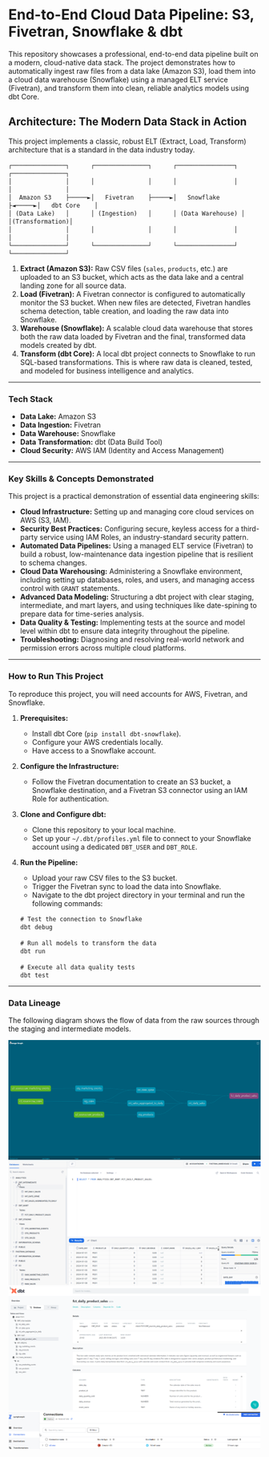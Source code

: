 # End-to-End Cloud Data Pipeline: S3, Fivetran, Snowflake & dbt

This repository showcases a professional, end-to-end data pipeline built on a modern, cloud-native data stack. The project demonstrates how to automatically ingest raw files from a data lake (Amazon S3), load them into a cloud data warehouse (Snowflake) using a managed ELT service (Fivetran), and transform them into clean, reliable analytics models using dbt Core.

## Architecture: The Modern Data Stack in Action

This project implements a classic, robust ELT (Extract, Load, Transform) architecture that is a standard in the data industry today.

```
┌───────────────┐      ┌───────────────┐      ┌────────────────┐      ┌───────────────┐
│               │      │               │      │                │      │               │
│  Amazon S3    ├─────►│   Fivetran    ├─────►│   Snowflake    ├◄─────►│   dbt Core    │
│ (Data Lake)   │      │ (Ingestion)   │      │ (Data Warehouse) │      │(Transformation)│
│               │      │               │      │                │      │               │
└───────────────┘      └───────────────┘      └────────────────┘      └───────────────┘
```

1.  **Extract (Amazon S3):** Raw CSV files (`sales`, `products`, etc.) are uploaded to an S3 bucket, which acts as the data lake and a central landing zone for all source data.
2.  **Load (Fivetran):** A Fivetran connector is configured to automatically monitor the S3 bucket. When new files are detected, Fivetran handles schema detection, table creation, and loading the raw data into Snowflake.
3.  **Warehouse (Snowflake):** A scalable cloud data warehouse that stores both the raw data loaded by Fivetran and the final, transformed data models created by dbt.
4.  **Transform (dbt Core):** A local dbt project connects to Snowflake to run SQL-based transformations. This is where raw data is cleaned, tested, and modeled for business intelligence and analytics.

---

### Tech Stack

*   **Data Lake:** Amazon S3
*   **Data Ingestion:** Fivetran
*   **Data Warehouse:** Snowflake
*   **Data Transformation:** dbt (Data Build Tool)
*   **Cloud Security:** AWS IAM (Identity and Access Management)

---

### Key Skills & Concepts Demonstrated

This project is a practical demonstration of essential data engineering skills:

*   **Cloud Infrastructure:** Setting up and managing core cloud services on AWS (S3, IAM).
*   **Security Best Practices:** Configuring secure, keyless access for a third-party service using IAM Roles, an industry-standard security pattern.
*   **Automated Data Pipelines:** Using a managed ELT service (Fivetran) to build a robust, low-maintenance data ingestion pipeline that is resilient to schema changes.
*   **Cloud Data Warehousing:** Administering a Snowflake environment, including setting up databases, roles, and users, and managing access control with `GRANT` statements.
*   **Advanced Data Modeling:** Structuring a dbt project with clear staging, intermediate, and mart layers, and using techniques like date-spining to prepare data for time-series analysis.
*   **Data Quality & Testing:** Implementing tests at the source and model level within dbt to ensure data integrity throughout the pipeline.
*   **Troubleshooting:** Diagnosing and resolving real-world network and permission errors across multiple cloud platforms.

---

### How to Run This Project

To reproduce this project, you will need accounts for AWS, Fivetran, and Snowflake.

1.  **Prerequisites:**
    *   Install dbt Core (`pip install dbt-snowflake`).
    *   Configure your AWS credentials locally.
    *   Have access to a Snowflake account.

2.  **Configure the Infrastructure:**
    *   Follow the Fivetran documentation to create an S3 bucket, a Snowflake destination, and a Fivetran S3 connector using an IAM Role for authentication.

3.  **Clone and Configure dbt:**
    *   Clone this repository to your local machine.
    *   Set up your `~/.dbt/profiles.yml` file to connect to your Snowflake account using a dedicated `DBT_USER` and `DBT_ROLE`.

4.  **Run the Pipeline:**
    *   Upload your raw CSV files to the S3 bucket.
    *   Trigger the Fivetran sync to load the data into Snowflake.
    *   Navigate to the dbt project directory in your terminal and run the following commands:
    ```
    # Test the connection to Snowflake
    dbt debug

    # Run all models to transform the data
    dbt run

    # Execute all data quality tests
    dbt test
    ```

---

### Data Lineage

The following diagram shows the flow of data from the raw sources through the staging and intermediate models.



![Data Lineage Graph](Images/dbt_lineage_graph.png)
![Snowflake](Images/snowflake.png)
![DBT_DB](Images/dbt_DB.png)
![Fivetran](Images/Fivetran.png)
```
